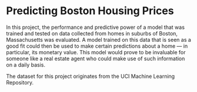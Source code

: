 # Predicting Boston Housing Prices

In this project, the performance and predictive power of a model that was trained and tested on data collected from homes in suburbs of Boston, Massachusetts was evaluated. A model trained on this data that is seen as a good fit could then be used to make certain predictions about a home — in particular, its monetary value. This model would prove to be invaluable for someone like a real estate agent who could make use of such information on a daily basis.

The dataset for this project originates from the UCI Machine Learning Repository. 

